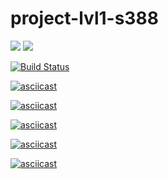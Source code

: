 # project-lvl1-s388

<a href="https://codeclimate.com/github/inquiring/project-lvl1-s388/maintainability"><img src="https://api.codeclimate.com/v1/badges/ed2b043ca36299019b0f/maintainability" /></a>
<a href="https://codeclimate.com/github/inquiring/project-lvl1-s388/test_coverage"><img src="https://api.codeclimate.com/v1/badges/ed2b043ca36299019b0f/test_coverage" /></a>

[![Build Status](https://travis-ci.org/inquiring/project-lvl1-s388.svg?branch=master)](https://travis-ci.org/inquiring/project-lvl1-s388)

[![asciicast](https://asciinema.org/a/gekGvtpR6vjaK3q9rvOTy66is.svg)](https://asciinema.org/a/gekGvtpR6vjaK3q9rvOTy66is)

[![asciicast](https://asciinema.org/a/WvctuOnLjbQVu8U6wFokV9ATY.svg)](https://asciinema.org/a/WvctuOnLjbQVu8U6wFokV9ATY)

[![asciicast](https://asciinema.org/a/kTE5vwXJ6PKGWMzzjSONTMVDI.svg)](https://asciinema.org/a/kTE5vwXJ6PKGWMzzjSONTMVDI)

[![asciicast](https://asciinema.org/a/dQX6oTp7AteeBvtDsWbq6jZU5.svg)](https://asciinema.org/a/dQX6oTp7AteeBvtDsWbq6jZU5)

[![asciicast](https://asciinema.org/a/Jv61jvLmJRoPMcqEFMSX5Oj9V.svg)](https://asciinema.org/a/Jv61jvLmJRoPMcqEFMSX5Oj9V)
